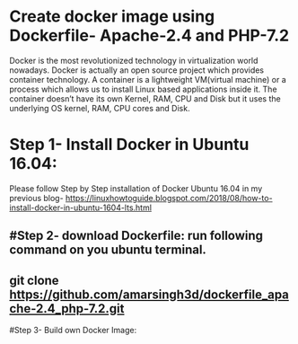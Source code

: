 # Create docker image using Dockerfile- Apache-2.4 and PHP-7.2
Docker is the most revolutionized technology in virtualization world nowadays. Docker is actually an open source project which provides container technology. A container is a lightweight VM(virtual machine) or a process which allows us to install Linux based applications inside it. The container doesn’t have its own Kernel, RAM, CPU and Disk but it uses the underlying OS kernel, RAM, CPU cores and Disk.

# Step 1- Install Docker in Ubuntu 16.04:
Please follow Step by Step installation of Docker Ubuntu 16.04 in my previous blog- https://linuxhowtoguide.blogspot.com/2018/08/how-to-install-docker-in-ubuntu-1604-lts.html

#Step 2-  download Dockerfile:
run following command on you ubuntu terminal.
---------------------------------------------------------------------------
git clone https://github.com/amarsingh3d/dockerfile_apache-2.4_php-7.2.git
---------------------------------------------------------------------------
#Step 3- Build own Docker Image:
